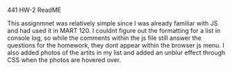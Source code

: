 441 HW-2 ReadME

This assignmnet was relatively simple since I was already familiar with JS and had used it in MART 120. I couldnt figure out the formatting for a list in console log, so while the comments within the js file still answer the questions for the homework, they dont appear within the browser js menu. I also added photos of the artits in my list and added an unblur effect through CSS when the photos are hovered over. 